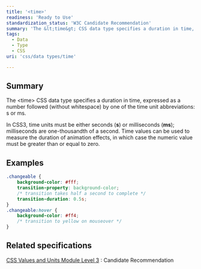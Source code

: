 ```yaml
---
title: '<time>'
readiness: 'Ready to Use'
standardization_status: 'W3C Candidate Recommendation'
summary: 'The &lt;time&gt; CSS data type specifies a duration in time, expressed as a number followed (without whitespace) by one of the time unit abbreviations: s or ms.'
tags:
  - Data
  - Type
  - CSS
uri: 'css/data types/time'

---
```

## Summary

The &lt;time&gt; CSS data type specifies a duration in time, expressed as a number followed (without whitespace) by one of the time unit abbreviations: s or ms.

 In CSS3, time units must be either seconds (**s**) or milliseconds (**ms**); milliseconds are one-thousandth of a second. Time values can be used to measure the duration of animation effects, in which case the numeric value must be greater than or equal to zero.

## Examples

``` css
.changeable {
    background-color: #fff;
    transition-property: background-color;
    /* transition takes half a second to complete */
    transition-duration: 0.5s;
}
.changeable:hover {
    background-color: #ff4;
    /* transition to yellow on mouseover */
}
```

## Related specifications

[CSS Values and Units Module Level 3](http://www.w3.org/TR/css3-values/)
:   Candidate Recommendation

